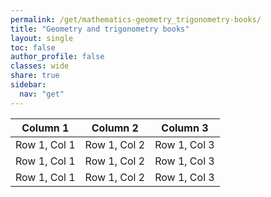 ```yaml
---
permalink: /get/mathematics-geometry_trigonometry-books/
title: "Geometry and trigonometry books"
layout: single
toc: false
author_profile: false
classes: wide
share: true
sidebar:
  nav: "get"
---
```


<!-- HTML Table -->
<table id="myTable" class="display" style="width:100% !important;">
    <thead>
        <tr>
            <th>Column 1</th>
            <th>Column 2</th>
            <th>Column 3</th>
        </tr>
    </thead>
    <tbody>
        <tr>
            <td>Row 1, Col 1</td>
            <td>Row 1, Col 2</td>
            <td>Row 1, Col 3</td>
        </tr>
        <tr>
            <td>Row 1, Col 1</td>
            <td>Row 1, Col 2</td>
            <td>Row 1, Col 3</td>
        </tr>
        <tr>
            <td>Row 1, Col 1</td>
            <td>Row 1, Col 2</td>
            <td>Row 1, Col 3</td>
        </tr>
        <!-- Add more rows as needed -->
    </tbody>
</table>

<!-- DataTables Initialization Script -->
<script>
document.addEventListener('DOMContentLoaded', function() {
    if (window.jQuery) { // Check if jQuery is loaded
        jQuery('#myTable').DataTable({
            "lengthChange": false
        }); // Initialize DataTables using jQuery with lengthChange set to false
    } else {
        console.error("jQuery is not loaded");
    }
});
</script>

